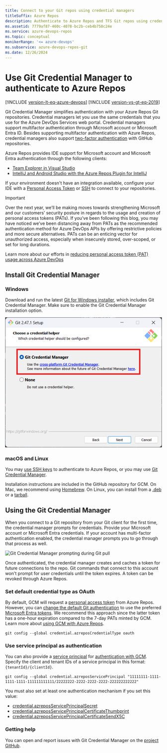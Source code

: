 ```yaml
---
title: Connect to your Git repos using credential managers
titleSuffix: Azure Repos
description: Authenticate to Azure Repos and TFS Git repos using credential managers
ms.assetid: 7779af87-460c-4078-bc2b-ceb4b758c24e
ms.service: azure-devops-repos
ms.topic: conceptual
monikerRange: '<= azure-devops'
ms.subservice: azure-devops-repos-git
ms.date: 12/26/2024
---
```


# Use Git Credential Manager to authenticate to Azure Repos

[!INCLUDE [version-lt-eq-azure-devops](../../includes/version-lt-eq-azure-devops.md)]
[!INCLUDE [version-vs-gt-eq-2019](../../includes/version-vs-gt-eq-2019.md)]

Git Credential Manager simplifies authentication with your Azure Repos Git repositories. Credential managers let you use the same credentials that you use for the Azure DevOps Services web portal. Credential managers support multifactor authentication through Microsoft account or Microsoft Entra ID.  Besides supporting multifactor authentication with Azure Repos, credential managers also support [two-factor authentication](https://help.github.com/articles/about-two-factor-authentication/) with GitHub repositories.

Azure Repos provides IDE support for Microsoft account and Microsoft Entra authentication through the following clients:

- [Team Explorer in Visual Studio](../../organizations/projects/connect-to-projects.md)
- [IntelliJ and Android Studio with the Azure Repos Plugin for IntelliJ](/previous-versions/azure/devops/all/java/download-intellij-plug-in) 

If your environment doesn't have an integration available, configure your IDE with a [Personal Access Token](../../organizations/accounts/use-personal-access-tokens-to-authenticate.md) or [SSH](use-ssh-keys-to-authenticate.md) to connect to your repositories.

> [!IMPORTANT]
> Over the next year, we’ll be making moves towards strengthening Microsoft and our customers’ security posture in regards to the usage and creation of personal access tokens (PATs).
> If you’ve been following this blog, you may have noticed we’ve been distancing away from PATs as the recommended authentication method for Azure DevOps APIs by offering restrictive policies and more secure alternatives. PATs can be an enticing vector for unauthorized access, especially when insecurely stored, over-scoped, or set for long durations.
>
> Learn more about our efforts in [reducing personal access token (PAT) usage across Azure DevOps](https://devblogs.microsoft.com/devops/reducing-pat-usage-across-azure-devops/)

## Install Git Credential Manager

### Windows

Download and run the latest [Git for Windows installer](https://git-scm.com/download/win), which includes Git Credential Manager. Make sure to enable the Git Credential Manager installation option.

   ![Screenshot shows selection, Enable Git Credential Manager during Git for Windows install.](media/install-git-with-git-credential-manager.png) 

### macOS and Linux

You may [use SSH keys](use-ssh-keys-to-authenticate.md) to authenticate to Azure Repos, or you may use [Git Credential Manager](https://github.com/GitCredentialManager/git-credential-manager).

Installation instructions are included in the GitHub repository for GCM.
On Mac, we recommend using [Homebrew](https://github.com/git-ecosystem/git-credential-manager/blob/release/docs/install.md#macos).
On Linux, you can install from a [.deb](https://github.com/GitCredentialManager/git-credential-manager#ubuntudebian-distributions) or a [tarball](https://github.com/GitCredentialManager/git-credential-manager#other-distributions).

## Using the Git Credential Manager

When you connect to a Git repository from your Git client for the first time, the credential manager prompts for credentials. Provide your Microsoft account or Microsoft Entra credentials. If your account has multi-factor authentication enabled, the credential manager prompts you to go through that process as well.

![Git Credential Manager prompting during Git pull](media/gcm_login_prompt.gif)

Once authenticated, the credential manager creates and caches a token for future connections to the repo. Git commands that connect to this account won't prompt for user credentials until the token expires. A token can be revoked through Azure Repos.

### Set default credential type as OAuth
By default, GCM will request a [personal access token](../../organizations/accounts/use-personal-access-tokens-to-authenticate.md) from Azure Repos. However, you can [change the default Git authentication](https://github.com/git-ecosystem/git-credential-manager/blob/main/docs/configuration.md#credentialazreposcredentialtype) to use the preferred [Microsoft Entra tokens](../../integrate/get-started/authentication/entra.md). We recommend this approach since the latter token has a one-hour expiration compared to the 7-day PATs minted by GCM. Learn more about [using GCM with Azure Repos](https://github.com/git-ecosystem/git-credential-manager/blob/main/docs/azrepos-users-and-tokens.md#set-default-credential-type).

```
git config --global credential.azreposCredentialType oauth
```

### Use service principal as authentication
You can also provide a [service principal](../../integrate/get-started/authentication/service-principal-managed-identity.md) for [authentication with GCM](https://github.com/git-ecosystem/git-credential-manager/blob/main/docs/configuration.md#credentialazreposserviceprincipal). Specify the client and tenant IDs of a service principal in this format: `{tenantId}/{clientId}`.

```
git config --global credential.azreposServicePrincipal "11111111-1111-1111-1111-111111111111/22222222-2222-2222-2222-222222222222"
```

You must also set at least one authentication mechanism if you set this value:
* [credential.azreposServicePrincipalSecret](https://github.com/git-ecosystem/git-credential-manager/blob/main/docs/configuration.md#credentialazreposserviceprincipalsecret)
* [credential.azreposServicePrincipalCertificateThumbprint](https://github.com/git-ecosystem/git-credential-manager/blob/main/docs/configuration.md#credentialazreposserviceprincipalcertificatethumbprint)
* [credential.azreposServicePrincipalCertificateSendX5C](https://github.com/git-ecosystem/git-credential-manager/blob/main/docs/configuration.md#credentialazreposserviceprincipalcertificatesendx5c)

### Getting help

You can open and report issues with Git Credential Manager on the [project GitHub](https://github.com/GitCredentialManager/Git-Credential-Manager/issues).
